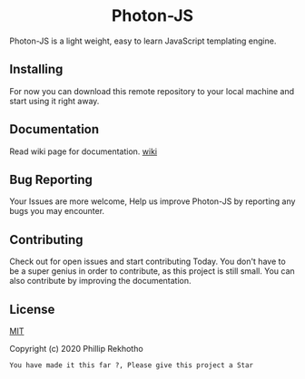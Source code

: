 # <div align="center"> Photon-JS </div>

Photon-JS is a light weight, easy to learn JavaScript templating engine.
## Installing 
For now you can download this remote repository to your local machine and start using it right away.
  
## Documentation
Read wiki page for documentation. [wiki](http://github.com/Phillip-Rek/Photon-JS/wiki)

## Bug Reporting

Your Issues are more welcome, Help us improve Photon-JS by reporting any bugs you may encounter.

## Contributing

Check out for open issues and start contributing Today. You don't have to be a super genius in order to contribute, as this project is still small. You can also contribute by improving the documentation.

## License
[MIT](https://chooselicense.com/license/mit/)

Copyright (c) 2020 Phillip Rekhotho

```You have made it this far ?, Please give this project a Star```



